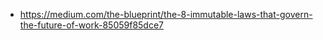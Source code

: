 - https://medium.com/the-blueprint/the-8-immutable-laws-that-govern-the-future-of-work-85059f85dce7
